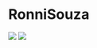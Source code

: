 # RonniSouza


<img src="{BadgeURLHere}" />

<img src="{https://img.shields.io/badge/JavaScript-323330?style=for-the-badge&logo=javascript&logoColor=F7DF1E}" />
